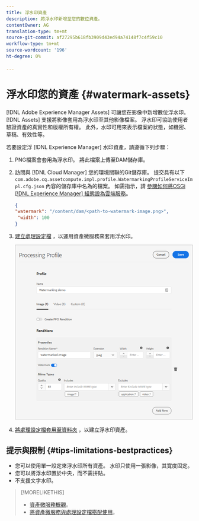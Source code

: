 ```yaml
---
title: 浮水印資產
description: 將浮水印新增至您的數位資產。
contentOwner: AG
translation-type: tm+mt
source-git-commit: af27295b618fb3909d43ed94a74148f7c4f59c10
workflow-type: tm+mt
source-wordcount: '196'
ht-degree: 0%

---
```



# 浮水印您的資產 {#watermark-assets}

[!DNL Adobe Experience Manager Assets] 可讓您在影像中新增數位浮水印。 [!DNL Assets] 支援將影像套用為浮水印至其他影像檔案。 浮水印可協助使用者驗證資產的真實性和版權所有權。 此外，水印可用來表示檔案的狀態，如機密、草稿、有效性等。

若要設定浮 [!DNL Experience Manager] 水印資產，請遵循下列步驟：

1. PNG檔案會套用為浮水印。 將此檔案上傳至DAM儲存庫。

1. 訪問與 [!DNL Cloud Manager] 您的環境關聯的Git儲存庫。 提交具有以下 `com.adobe.cq.assetcompute.impl.profile.WatermarkingProfileServiceImpl.cfg.json` 內容的儲存庫中名為的檔案。 如需指示，請 [參閱如何將OSGi [!DNL Experience Manager] 組態設為雲端服務](/help/implementing/deploying/configuring-osgi.md)。

   ```json
   {
   "watermark": "/content/dam/<path-to-watermark-image.png>",
    "width": 100
   }
   ```

1. [建立處理設定檔](/help/assets/asset-microservices-configure-and-use.md#create-custom-profile) ，以運用資產微服務來套用浮水印。

   ![建立浮水印的資產處理設定檔](assets/watermark-processing-profile.png)

1. [將處理設定檔套用至資料夾](/help/assets/asset-microservices-configure-and-use.md#use-profiles) ，以建立浮水印資產。

## 提示與限制 {#tips-limitations-bestpractices}

* 您可以使用單一設定來浮水印所有資產。 水印只使用一張影像，其寬度固定。
* 您可以將浮水印置於中央，而不需拼貼。
* 不支援文字水印。

>[!MORELIKETHIS]
>
>* [資產微服務概觀](/help/assets/asset-microservices-overview.md)。
>* [將資產微服務與處理設定檔搭配使用](/help/assets/asset-microservices-configure-and-use.md)。

